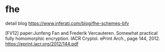 # fhe

detail blog
https://www.inferati.com/blog/fhe-schemes-bfv

[FV12]
paper:Junfeng Fan and Frederik Vercauteren. Somewhat practical fully homomorphic encryption. IACR Cryptol. ePrint Arch., page 144, 2012.
https://eprint.iacr.org/2012/144.pdf